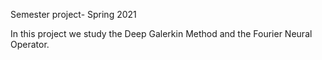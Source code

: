 Semester project- Spring 2021

In this project we study the Deep Galerkin Method and the Fourier Neural Operator.
